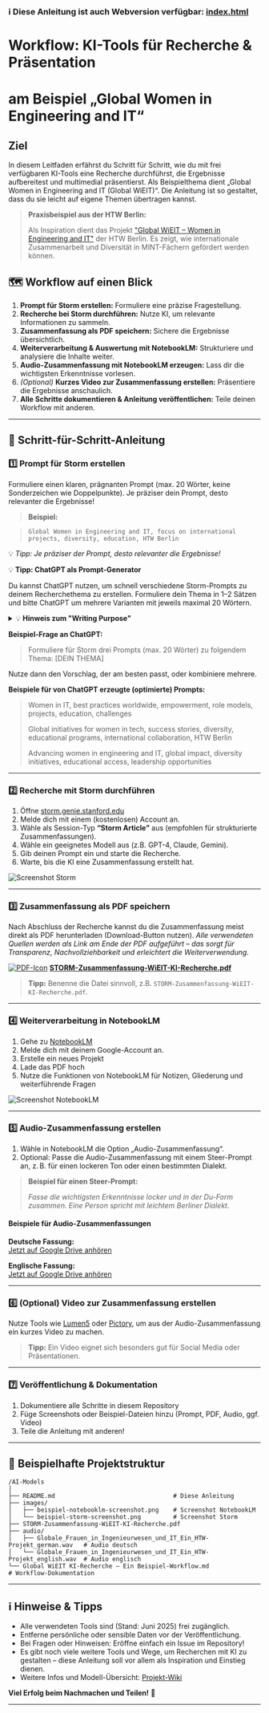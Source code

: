 ### ℹ️ Diese Anleitung ist auch Webversion verfügbar: [index.html](https://einsvier.github.io/AI-Models/)


# Workflow: KI-Tools für Recherche & Präsentation
# am Beispiel „Global Women in Engineering and IT“

## Ziel

In diesem Leitfaden erfährst du Schritt für Schritt, wie du mit frei verfügbaren KI-Tools eine Recherche durchführst, die Ergebnisse aufbereitest und multimedial präsentierst. Als Beispielthema dient „Global Women in Engineering and IT (Global WiEIT)“. Die Anleitung ist so gestaltet, dass du sie leicht auf eigene Themen übertragen kannst.

> **Praxisbeispiel aus der HTW Berlin:**
>
> Als Inspiration dient das Projekt ["Global WiEIT – Women in Engineering and IT"](https://www.htw-berlin.de/forschung/online-forschungskatalog/projekte/projekt/?eid=3159) der HTW Berlin. Es zeigt, wie internationale Zusammenarbeit und Diversität in MINT-Fächern gefördert werden können.

## 🗺️ Workflow auf einen Blick

1. **Prompt für Storm erstellen:** Formuliere eine präzise Fragestellung.
2. **Recherche bei Storm durchführen:** Nutze KI, um relevante Informationen zu sammeln.
3. **Zusammenfassung als PDF speichern:** Sichere die Ergebnisse übersichtlich.
4. **Weiterverarbeitung & Auswertung mit NotebookLM:** Strukturiere und analysiere die Inhalte weiter.
5. **Audio-Zusammenfassung mit NotebookLM erzeugen:** Lass dir die wichtigsten Erkenntnisse vorlesen.
6. *(Optional)* **Kurzes Video zur Zusammenfassung erstellen:** Präsentiere die Ergebnisse anschaulich.
7. **Alle Schritte dokumentieren & Anleitung veröffentlichen:** Teile deinen Workflow mit anderen.

---

## 🚦 Schritt-für-Schritt-Anleitung


### 1️⃣ Prompt für Storm erstellen

Formuliere einen klaren, prägnanten Prompt (max. 20 Wörter, keine Sonderzeichen wie Doppelpunkte). Je präziser dein Prompt, desto relevanter die Ergebnisse!

> **Beispiel:**
>

> `Global Women in Engineering and IT, focus on international projects, diversity, education, HTW Berlin`

💡 *Tipp: Je präziser der Prompt, desto relevanter die Ergebnisse!*

💡 **Tipp: ChatGPT als Prompt-Generator**

Du kannst ChatGPT nutzen, um schnell verschiedene Storm-Prompts zu deinem Recherchethema zu erstellen. Formuliere dein Thema in 1–2 Sätzen und bitte ChatGPT um mehrere Varianten mit jeweils maximal 20 Wörtern.

<details>
<summary>💡 <strong>Hinweis zum "Writing Purpose"</strong></summary>

Optional kann ChatGPT auch gleich einen freundlichen Satz zum <em>Writing Purpose</em> ergänzen, damit die Frage höflich und vollständig beantwortet wird.

</details>

**Beispiel-Frage an ChatGPT:**

> Formuliere für Storm drei Prompts (max. 20 Wörter) zu folgendem Thema: [DEIN THEMA]

Nutze dann den Vorschlag, der am besten passt, oder kombiniere mehrere.

**Beispiele für von ChatGPT erzeugte (optimierte) Prompts:**

> Women in IT, best practices worldwide, empowerment, role models, projects, education, challenges
>
> Global initiatives for women in tech, success stories, diversity, educational programs, international collaboration, HTW Berlin
>
> Advancing women in engineering and IT, global impact, diversity initiatives, educational access, leadership opportunities

---

### 2️⃣ Recherche mit Storm durchführen

1. Öffne [storm.genie.stanford.edu](https://storm.genie.stanford.edu)
2. Melde dich mit einem (kostenlosen) Account an.
3. Wähle als Session-Typ **“Storm Article”** aus (empfohlen für strukturierte Zusammenfassungen).
4. Wähle ein geeignetes Modell aus (z.B. GPT-4, Claude, Gemini).
5. Gib deinen Prompt ein und starte die Recherche.
6. Warte, bis die KI eine Zusammenfassung erstellt hat.


![Screenshot Storm](images/beispiel-storm-screenshot.png)

---


### 3️⃣ Zusammenfassung als PDF speichern

Nach Abschluss der Recherche kannst du die Zusammenfassung meist direkt als PDF herunterladen (Download-Button nutzen). *Alle verwendeten Quellen werden als Link am Ende der PDF aufgeführt – das sorgt für Transparenz, Nachvollziehbarkeit und erleichtert die Weiterverwendung.*

[![PDF-Icon](https://upload.wikimedia.org/wikipedia/commons/8/87/PDF_file_icon.svg)](./STORM-Zusammenfassung-WiEIT-KI-Recherche.pdf) **[STORM-Zusammenfassung-WiEIT-KI-Recherche.pdf](./STORM-Zusammenfassung-WiEIT-KI-Recherche.pdf)**

> **Tipp:** Benenne die Datei sinnvoll, z.B. `STORM-Zusammenfassung-WiEIT-KI-Recherche.pdf`.

---


### 4️⃣ Weiterverarbeitung in NotebookLM

1. Gehe zu [NotebookLM](https://notebooklm.google.com/)
2. Melde dich mit deinem Google-Account an.
3. Erstelle ein neues Projekt
4. Lade das PDF hoch
5. Nutze die Funktionen von NotebookLM für Notizen, Gliederung und weiterführende Fragen

![Screenshot NotebookLM](images/beispiel-notebooklm-screenshot.png)

---


### 5️⃣ Audio-Zusammenfassung erstellen

1. Wähle in NotebookLM die Option „Audio-Zusammenfassung“.
2. Optional: Passe die Audio-Zusammenfassung mit einem Steer-Prompt an, z. B. für einen lockeren Ton oder einen bestimmten Dialekt.

> **Beispiel für einen Steer-Prompt:**
>
> *Fasse die wichtigsten Erkenntnisse locker und in der Du-Form zusammen. Eine Person spricht mit leichtem Berliner Dialekt.*


#### Beispiele für Audio-Zusammenfassungen

**Deutsche Fassung:**  
[Jetzt auf Google Drive anhören](https://drive.google.com/file/d/1CvezZ2r4u6MW_CeVnHUIhRGd3pdxrPS4/view?usp=sharing)

**Englische Fassung:**  
[Jetzt auf Google Drive anhören](https://drive.google.com/file/d/1wAAYlITrF6xm50641a3ofom8neQiIgst/preview)

---


### 6️⃣ (Optional) Video zur Zusammenfassung erstellen

Nutze Tools wie [Lumen5](https://lumen5.com/) oder [Pictory](https://pictory.ai/), um aus der Audio-Zusammenfassung ein kurzes Video zu machen.

> **Tipp:** Ein Video eignet sich besonders gut für Social Media oder Präsentationen.

---


### 7️⃣ Veröffentlichung & Dokumentation

1. Dokumentiere alle Schritte in diesem Repository
2. Füge Screenshots oder Beispiel-Dateien hinzu (Prompt, PDF, Audio, ggf. Video)
3. Teile die Anleitung mit anderen!

---


## 📁 Beispielhafte Projektstruktur

```text
/AI-Models
│
├── README.md                                 # Diese Anleitung
├── images/
│   ├── beispiel-notebooklm-screenshot.png    # Screenshot NotebookLM
│   └── beispiel-storm-screenshot.png         # Screenshot Storm
├── STORM-Zusammenfassung-WiEIT-KI-Recherche.pdf
├── audio/
│   ├── Globale_Frauen_in_Ingenieurwesen_und_IT_Ein_HTW-Projekt_german.wav   # Audio deutsch
│   └── Globale_Frauen_in_Ingenieurwesen_und_IT_Ein_HTW-Projekt_english.wav  # Audio englisch
└── Global WiEIT KI-Recherche – Ein Beispiel-Workflow.md                  # Workflow-Dokumentation
```

---


## ℹ️ Hinweise & Tipps

- Alle verwendeten Tools sind (Stand: Juni 2025) frei zugänglich.
- Entferne persönliche oder sensible Daten vor der Veröffentlichung.
- Bei Fragen oder Hinweisen: Eröffne einfach ein Issue im Repository!
- Es gibt noch viele weitere Tools und Wege, um Recherchen mit KI zu gestalten – diese Anleitung soll vor allem als Inspiration und Einstieg dienen.
- Weitere Infos und Modell-Übersicht: [Projekt-Wiki](https://github.com/EinsVier/AI-Models/wiki)




**Viel Erfolg beim Nachmachen und Teilen!** 🚀

---
